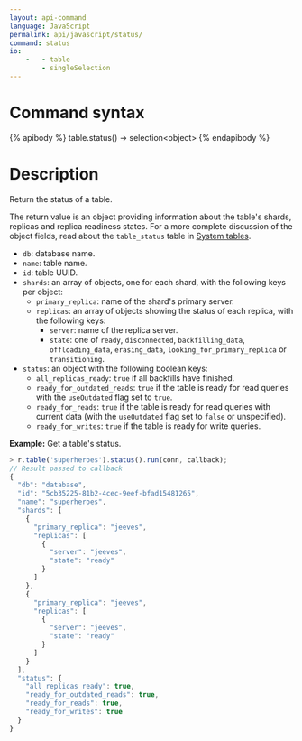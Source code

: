 ```yaml
---
layout: api-command
language: JavaScript
permalink: api/javascript/status/
command: status
io:
    -   - table
        - singleSelection
---
```

# Command syntax #

{% apibody %}
table.status() &rarr; selection&lt;object&gt;
{% endapibody %}

# Description #

Return the status of a table.

The return value is an object providing information about the table's shards, replicas and replica readiness states. For a more complete discussion of the object fields, read about the `table_status` table in [System tables](/docs/system-tables/).

* `db`: database name.
* `name`: table name.
* `id`: table UUID.
* `shards`: an array of objects, one for each shard, with the following keys per object:
    * `primary_replica`: name of the shard's primary server.
    * `replicas`: an array of objects showing the status of each replica, with the following keys:
        * `server`: name of the replica server.
        * `state`: one of `ready`, `disconnected`, `backfilling_data`, `offloading_data`, `erasing_data`, `looking_for_primary_replica` or `transitioning`.
* `status`: an object with the following boolean keys:
    * `all_replicas_ready`: `true` if all backfills have finished.
    * `ready_for_outdated_reads`: `true` if the table is ready for read queries with the `useOutdated` flag set to `true`.
    * `ready_for_reads`: `true` if the table is ready for read queries with current data (with the `useOutdated` flag set to `false` or unspecified).
    * `ready_for_writes`: `true` if the table is ready for write queries.

__Example:__ Get a table's status.

```js
> r.table('superheroes').status().run(conn, callback);
// Result passed to callback
{
  "db": "database",
  "id": "5cb35225-81b2-4cec-9eef-bfad15481265",
  "name": "superheroes",
  "shards": [
    {
      "primary_replica": "jeeves",
      "replicas": [
        {
          "server": "jeeves",
          "state": "ready"
        }
      ]
    },
    {
      "primary_replica": "jeeves",
      "replicas": [
        {
          "server": "jeeves",
          "state": "ready"
        }
      ]
    }
  ],
  "status": {
    "all_replicas_ready": true,
    "ready_for_outdated_reads": true,
    "ready_for_reads": true,
    "ready_for_writes": true
  }
}
```
